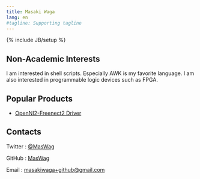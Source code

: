 ```yaml
---
title: Masaki Waga
lang: en
#tagline: Supporting tagline
---
```

{% include JB/setup %}

Non-Academic Interests
----------------------

I am interested in shell scripts. Especially AWK is my favorite language. I am also interested in  programmable logic devices such as FPGA.

Popular Products
----------------

* [OpenNI2-Freenect2 Driver](/en/OpenNI2-Freenect2-Driver.html)

Contacts
--------

Twitter
: [@MasWag](https://twitter.com/MasWag)

GitHub
: [MasWag](https://github.com/MasWag)

Email
: [masakiwaga+github@gmail.com](mailto:masakiwaga+github@gmail.com)
